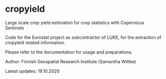 # cropyield
Large scale crop yield estimation for crop statistics with Copernicus Sentinels

Code for the Eurostat project as subcontractor of LUKE, for the extraction of cropyield related information.

Please refer to the documentation for usage and preparations.

Author: Finnish Geospatial Research Institute (Samantha Wittke)

Latest updates: 19.10.2020

